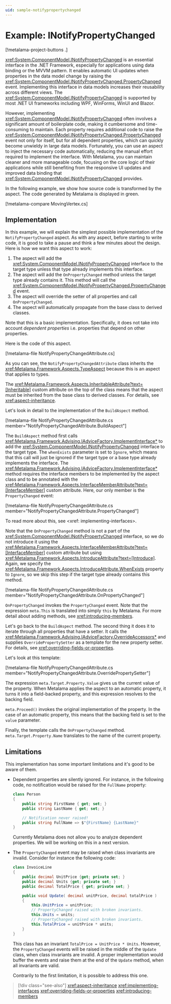 ```yaml
---
uid: sample-notifypropertychanged
---
```


# Example: INotifyPropertyChanged

[!metalama-project-buttons .]

<xref:System.ComponentModel.INotifyPropertyChanged> is an essential interface in the .NET Framework, especially for applications using data binding or the MVVM pattern. It enables automatic UI updates when properties in the data model change by raising the <xref:System.ComponentModel.INotifyPropertyChanged.PropertyChanged> event. Implementing this interface in data models increases their reusability across different views. The <xref:System.ComponentModel.INotifyPropertyChanged> is supported by most .NET UI frameworks including WPF, WinForms, WinUI and Blazor.

However, implementing <xref:System.ComponentModel.INotifyPropertyChanged> often involves a significant amount of boilerplate code, making it cumbersome and time-consuming to maintain. Each property requires additional code to raise the <xref:System.ComponentModel.INotifyPropertyChanged.PropertyChanged> event not only for itself, but for all dependent properties, which can quickly become unwieldy in large data models. Fortunately, you can use an aspect to inject the necessary code automatically, reducing the manual effort required to implement the interface. With Metalama, you can maintain cleaner and more manageable code, focusing on the core logic of their applications while still benefiting from the responsive UI updates and improved data binding that <xref:System.ComponentModel.INotifyPropertyChanged> provides.

In the following example, we show how source code is transformed by the aspect. The code generated by Metalama is displayed in green.

[!metalama-compare MovingVertex.cs]

## Implementation

In this example, we will explain the simplest possible implementation of the `NotifyPropertyChanged` aspect. As with any aspect, before starting to write code, it is good to take a pause and think a few minutes about the design. Here is how we want this aspect to work:

1. The aspect will add the <xref:System.ComponentModel.INotifyPropertyChanged> interface to the target type unless that type already implements this interface.
2. The aspect will add the `OnPropertyChanged` method unless the target type already contains it. This method will call the <xref:System.ComponentModel.INotifyPropertyChanged.PropertyChanged> event.
3. The aspect will override the setter of all properties and call `OnPropertyChanged`.
4. The aspect will automatically propagate from the base class to derived classes.

Note that this is a basic implementation. Specifically, it does not take into account _dependent properties_ i.e. properties that depend on other properties.

Here is the code of this aspect.

[!metalama-file NotifyPropertyChangedAttribute.cs]

As you can see, the `NotifyPropertyChangedAttribute` class inherits the <xref:Metalama.Framework.Aspects.TypeAspect> because this is an aspect that applies to types. 

The <xref:Metalama.Framework.Aspects.InheritableAttribute?text=[Inheritable]> custom attribute on the top of the class means that the aspect must be inherited from the base class to derived classes. For details, see <xref:aspect-inheritance>.

Let's look in detail to the implementation of the `BuildAspect` method.

[!metalama-file NotifyPropertyChangedAttribute.cs member="NotifyPropertyChangedAttribute.BuildAspect"]

The `BuildAspect` method first calls <xref:Metalama.Framework.Advising.IAdviceFactory.ImplementInterface*> to add the <xref:System.ComponentModel.INotifyPropertyChanged> interface to the target type. The `whenExists` parameter is set to `Ignore`, which means that this call will just be ignored if the target type or a base type already implements the interface. The <xref:Metalama.Framework.Advising.IAdviceFactory.ImplementInterface*> method requires the interface members to be implemented by the aspect class and to be annotated with the <xref:Metalama.Framework.Aspects.InterfaceMemberAttribute?text=[InterfaceMember]> custom attribute. Here, our only member is the `PropertyChanged` event:

[!metalama-file NotifyPropertyChangedAttribute.cs member="NotifyPropertyChangedAttribute.PropertyChanged"]

To read more about this, see <xref: implementing-interfaces>.

Note that the `OnPropertyChanged` method is not a part of the <xref:System.ComponentModel.INotifyPropertyChanged> interface, so we do not introduce it using the <xref:Metalama.Framework.Aspects.InterfaceMemberAttribute?text=[InterfaceMember]> custom attribute but using <xref:Metalama.Framework.Aspects.IntroduceAttribute?text=[Introduce]>. Again, we specify the <xref:Metalama.Framework.Aspects.IntroduceAttribute.WhenExists> property to `Ignore`, so we skip this step if the target type already contains this method.

[!metalama-file NotifyPropertyChangedAttribute.cs member="NotifyPropertyChangedAttribute.OnPropertyChanged"]

`OnPropertyChanged` invokes the `PropertyChanged` event. Note that the expression `meta.This` is translated into simply `this` by Metalama. For more detail about adding methods, see <xref:introducing-members>.

Let's go back to the `BuildAspect` method. The second thing it does it to iterate through all properties that have a setter. It calls the <xref:Metalama.Framework.Advising.IAdviceFactory.OverrideAccessors*> and supplies `OverridePropertySetter` as a template for the new property setter. For details, see <xref:overriding-fields-or-properties>.

Let's look at this template:

[!metalama-file NotifyPropertyChangedAttribute.cs member="NotifyPropertyChangedAttribute.OverridePropertySetter"]

The expression `meta.Target.Property.Value` gives us the current value of the property. When Metalama applies the aspect to an automatic property, it turns it into a field-backed property, and this expression resolves to the backing field.

`meta.Proceed()` invokes the original implementation of the property. In the case of an automatic property, this means that the backing field is set to the `value` parameter.

Finally, the template calls the `OnPropertyChanged` method. `meta.Target.Property.Name` translates to the name of the current property.

## Limitations

This implementation has some important limitations and it's good to be aware of them.

* Dependent properties are silently ignored. For instance, in the following code, no notification would be raised for the `FullName` property:

    ```csharp
    class Person 
    {
        public string FirstName { get; set; }
        public string LastName { get; set; }

        // Notification never raised!
        public string FullName => $"{FirstName} {LastName}"
    }
    ```

    Currently Metalama does not allow you to analyze dependent properties. We will be working on this in a next version.

* The `PropertyChanged` event may be raised when class invariants are invalid. Consider for instance the following code:

    ```csharp
    class InvoiceLine
    {
        public decimal UnitPrice {get; private set; }
        public decimal Units {get; private set; }
        public decimal TotalPrice { get; private set; }

        public void Update( decimal unitPrice, decimal totalPrice )
        {
            this.UnitPrice = unitPrice;
            // PropertyChanged raised with broken invariants.
            this.Units = units;
            // PropertyChanged raised with broken invariants.
            this.TotalPrice = unitPrice * units;
        }
    }

    ```

    This class has an invariant `TotalPrice = UnitPrice * Units`. However, the `PropertyChanged` events will be raised in the middle of the `Update` class, when class invariants are invalid. A proper implementation would buffer the events and raise them at the end of the `Update` method, when all invariants are valid.

    Contrarily to the first limitation, it is possible to address this one.

> [!div class="see-also"]
> <xref:aspect-inheritance>
> <xref:implementing-interfaces>
> <xref:overriding-fields-or-properties>
> <xref:introducing-members>